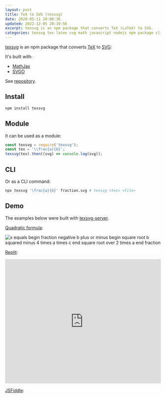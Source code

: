 ```yaml
---
layout: post
title: TeX to SVG (texsvg)
date: 2020-05-11 20:00:36
updated: 2022-12-05 20:19:56
excerpt: texsvg is an npm package that converts TeX (LaTeX) to SVG.
categories: texsvg tex latex svg math javascript nodejs npm package cli
---
```


[texsvg](https://www.npmjs.com/package/texsvg) is an npm package that converts [TeX](https://wikipedia.org/wiki/TeX) to [SVG](https://wikipedia.org/wiki/Scalable_Vector_Graphics):

It's built with:

- [MathJax](https://www.mathjax.org/)
- [SVGO](https://github.com/svg/svgo)

See [repository](https://github.com/remarkablemark/texsvg#readme).

## Install

```sh
npm install texsvg
```

## Module

It can be used as a module:

```js
const texsvg = require('texsvg');
const tex = '\\frac{a}{b}';
texsvg(tex).then((svg) => console.log(svg));
```

## CLI

Or as a CLI command:

```sh
npx texsvg '\frac{a}{b}' fraction.svg # texsvg <tex> <file>
```

## Demo

The examples below were built with [texsvg-server](https://github.com/remarkablemark/texsvg-server).

[Quadratic formula](https://texsvg-server-github.remarkablemark.repl.co/?tex=x=\frac{-b\pm\sqrt{b^2-4ac}}{2a}):

![x equals begin fraction negative b plus or minus begin square root b squared minus 4 times a times c end square root over 2 times a end fraction](https://texsvg-server-github.remarkablemark.repl.co/?tex=x=\frac{-b\pm\sqrt{b^2-4ac}}{2a} 'Quadratic Formula')

[Replit](https://replit.com/@remarkablemark/texsvg-server-GitHub#package.json):

<iframe height="400px" width="100%" src="https://replit.com/@remarkablemark/texsvg-server-GitHub?lite=true#package.json" scrolling="no" frameborder="no" allowtransparency="true" allowfullscreen="true" sandbox="allow-forms allow-pointer-lock allow-popups allow-same-origin allow-scripts allow-modals"></iframe>

[JSFiddle](https://jsfiddle.net/remarkablemark/1k7t6s9o/):

<script async src="https://jsfiddle.net/remarkablemark/1k7t6s9o/embed/result/"></script>
